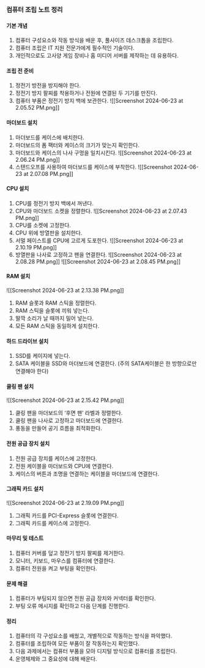 ### 컴퓨터 조립 노트 정리

#### 기본 개념
1. 컴퓨터 구성요소와 작동 방식을 배운 후, 풀사이즈 데스크톱을 조립한다.
2. 컴퓨터 조립은 IT 지원 전문가에게 필수적인 기술이다.
3. 개인적으로도 고사양 게임 장비나 홈 미디어 서버를 제작하는 데 유용하다.

#### 조립 전 준비
1. 정전기 방전을 방지해야 한다.
2. 정전기 방지 팔찌를 착용하거나 전원에 연결된 두 기기를 만진다.
3. 컴퓨터 부품은 정전기 방지 백에 보관한다.
   ![[Screenshot 2024-06-23 at 2.05.52 PM.png]]

#### 마더보드 설치
1. 마더보드를 케이스에 배치한다.
2. 마더보드의 폼 팩터와 케이스의 크기가 맞는지 확인한다.
3. 마더보드와 케이스의 나사 구멍을 일치시킨다.
   ![[Screenshot 2024-06-23 at 2.06.24 PM.png]]
4. 스탠드오프를 사용하여 마더보드를 케이스에 부착한다.
![[Screenshot 2024-06-23 at 2.07.08 PM.png]]
#### CPU 설치
1. CPU를 정전기 방지 백에서 꺼낸다.
2. CPU와 마더보드 소켓을 정렬한다.
   ![[Screenshot 2024-06-23 at 2.07.43 PM.png]]
3. CPU를 소켓에 고정한다.
4. CPU 위에 방열판을 설치한다.
5. 서멀 페이스트를 CPU에 고르게 도포한다.
   ![[Screenshot 2024-06-23 at 2.10.19 PM.png]]
6. 방열판을 나사로 고정하고 팬을 연결한다.
   ![[Screenshot 2024-06-23 at 2.08.28 PM.png]]
![[Screenshot 2024-06-23 at 2.08.45 PM.png]]
#### RAM 설치
![[Screenshot 2024-06-23 at 2.13.38 PM.png]]
1. RAM 슬롯과 RAM 스틱을 정렬한다.
2. RAM 스틱을 슬롯에 끼워 넣는다.
3. 딸깍 소리가 날 때까지 밀어 넣는다.
4. 모든 RAM 스틱을 동일하게 설치한다.

#### 하드 드라이브 설치
1. SSD를 케이지에 넣는다.
2. SATA 케이블을 SSD와 마더보드에 연결한다. (주의 SATA케이블은 한 방향으로만 연결해야 한다)

#### 쿨링 팬 설치
![[Screenshot 2024-06-23 at 2.15.42 PM.png]]
1. 쿨링 팬을 마더보드의 ‘후면 팬’ 라벨과 정렬한다.
2. 쿨링 팬을 나사로 고정하고 마더보드에 연결한다.
3. 풍동을 만들어 공기 흐름을 최적화한다.

#### 전원 공급 장치 설치
1. 전원 공급 장치를 케이스에 고정한다.
2. 전원 케이블을 마더보드와 CPU에 연결한다.
3. 케이스의 버튼과 조명을 연결하는 케이블을 마더보드에 연결한다.

#### 그래픽 카드 설치
![[Screenshot 2024-06-23 at 2.19.09 PM.png]]
1. 그래픽 카드를 PCI-Express 슬롯에 연결한다.
2. 그래픽 카드를 케이스에 고정한다.

#### 마무리 및 테스트
1. 컴퓨터 커버를 덮고 정전기 방지 팔찌를 제거한다.
2. 모니터, 키보드, 마우스를 컴퓨터에 연결한다.
3. 컴퓨터 전원을 켜고 부팅을 확인한다.

#### 문제 해결
1. 컴퓨터가 부팅되지 않으면 전원 공급 장치와 커넥터를 확인한다.
2. 부팅 오류 메시지를 확인하고 다음 단계를 진행한다.

#### 정리
1. 컴퓨터의 각 구성요소를 배웠고, 개별적으로 작동하는 방식을 파악했다.
2. 컴퓨터를 조립하여 모든 부품이 잘 작동하는지 확인했다.
3. 다음 과제에서는 컴퓨터 부품을 모아 디지털 방식으로 컴퓨터를 조립한다.
4. 운영체제와 그 중요성에 대해 배운다.